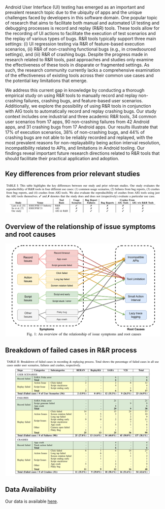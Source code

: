 Android User Interface (UI) testing has emerged as an important and prevalent research topic due to the ubiquity of apps and the unique challenges faced by developers in this software domain. One popular topic of research that aims to facilitate both manual and automated UI testing and debugging processes is record and replay (R&R) tools. These tools allow for the recording of UI actions to facilitate the execution of test scenarios and the replay of various types of bugs. R&R tools typically support three main settings: (i) UI regression testing via R&R of feature-based execution scenarios, (ii) R&R of non-crashing functional bugs (e.g., in crowdsourced settings), and (iii) R&R of crashing bugs. 
Despite the progress made in research related to R&R tools, past approaches and studies only examine the effectiveness of these tools in disparate or fragmented settings. As such, the research community currently lacks a comprehensive examination of the effectiveness of existing tools across their common use cases and the potential key limitations that emerge.

We address this current gap in knowledge by conducting a thorough empirical study on using R&R tools to manually record and replay non-crashing failures, crashing bugs, and feature-based user scenarios. Additionally, we explore the possibility of using R&R tools in conjunction with AIG tools to automatically record and replay crashing bugs. Our study context includes one industrial and three academic R&R tools, 34 common user scenarios from 17 apps, 90 non-crashing failures from 42 Android apps, and 31 crashing bugs from 17 Android apps. Our results illustrate that 17% of execution scenarios, 38% of non-crashing bugs, and 44% of crashing bugs are not able to be reliably recorded and replayed, with the most prevalent reasons for non-replayability being action interval resolution, incompatibility related to APIs, and limitations in Android tooling. Our findings reveal important future research directions related to R&R tools that should facilitate their practical application and adoption.

## Key differences from prior relevant studies
![Figure 1: Key differences from prior relevant studies.](Figures/fig1.png?raw=true "Figure 1: Key differences from prior relevant studies.")

## Overview of the relationship of issue symptoms and root causes
![Figure 2: Overview of the relationship of issue symptoms and root causes.](Figures/fig2.png?raw=true "Figure 2: Overview of the relationship of issue symptoms and root causes.")

## Breakdown of failed cases in R&R process
![Figure 3: Breakdown of failed cases in R&R process.](Figures/fig3.png?raw=true "Figure 3: Breakdown of failed cases in R&R process.")

## Data Availability
Our data is available [here](https://drive.google.com/file/d/1fcRcWcjMVn06rHBJaDzc6ppNeOLEe0GI/view?usp=sharing).
